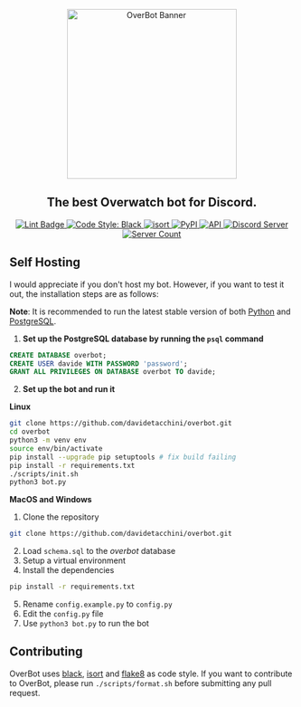 <p align="center">
  <img src="https://i.imgur.com/vWZBpjj.png" alt="OverBot Banner" width="300"/>
</p>
<h2 align="center">The best Overwatch bot for Discord.</h2>

<p align="center">
  <a href="https://github.com/davidetacchini/overbot/actions" traget="_blank">
    <img src="https://github.com/davidetacchini/overbot/workflows/Lint/badge.svg" alt="Lint Badge" />
  </a>
  <a href="https://github.com/psf/black" traget="_blank">
    <img src="https://img.shields.io/badge/code%20style-black-000000.svg" alt="Code Style: Black" />
  </a>
  <a href="https://pycqa.github.io/isort/" target="_blank">
    <img src="https://img.shields.io/badge/%20imports-isort-%231674b1?style=flat&labelColor=ef8336" alt="isort" />
  </a>
  <a href="https://pypi.org/project/discord.py/" traget="_blank">
	<img src="https://img.shields.io/pypi/v/discord.py" alt="PyPI" />
  </a>
  <a href="https://ow-api.com/docs/" traget="_blank">
    <img src="https://img.shields.io/badge/API-ow--api-orange" alt="API" />
  </a>
  <a href="https://discord.com/invite/8g3jnxv" traget="_blank">
  <img src="https://discord.com/api/guilds/550685823784321035/embed.png" alt="Discord Server" />
  </a>
  <a href="https://top.gg/bot/547546531666984961" traget="_blank">
    <img src="https://top.gg/api/widget/servers/547546531666984961.svg?noavatar=true" alt="Server Count" />
  </a>
</p>

Self Hosting
------
I would appreciate if you don't host my bot.
However, if you want to test it out, the installation steps are as follows:

**Note**: It is recommended to run the latest stable version of both [Python](https://www.python.org/doc/versions/) and [PostgreSQL](https://www.postgresql.org/docs/release/).

1. **Set up the PostgreSQL database by running the `psql` command**
```sql
CREATE DATABASE overbot;
CREATE USER davide WITH PASSWORD 'password';
GRANT ALL PRIVILEGES ON DATABASE overbot TO davide;
```

2. **Set up the bot and run it**

**Linux**
```bash
git clone https://github.com/davidetacchini/overbot.git
cd overbot
python3 -m venv env
source env/bin/activate
pip install --upgrade pip setuptools # fix build failing
pip install -r requirements.txt
./scripts/init.sh
python3 bot.py
```

**MacOS and Windows**
1. Clone the repository
```bash
git clone https://github.com/davidetacchini/overbot.git
```
2. Load `schema.sql` to the *overbot* database
3. Setup a virtual environment
4. Install the dependencies
```bash
pip install -r requirements.txt
```
5. Rename `config.example.py` to `config.py`
6. Edit the `config.py` file
7. Use `python3 bot.py` to run the bot

Contributing
------
OverBot uses [black](https://pypi.org/project/black/), [isort](https://pypi.org/project/isort/) and [flake8](https://pypi.org/project/flake8/) as code style.
If you want to contribute to OverBot, please run `./scripts/format.sh` before submitting any pull request.

